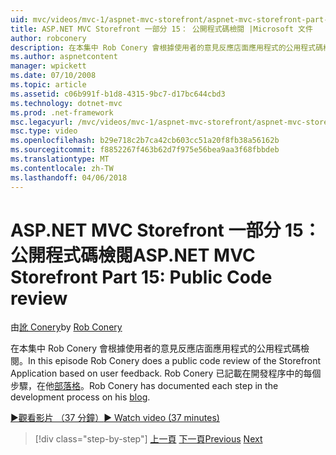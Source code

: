 ```yaml
---
uid: mvc/videos/mvc-1/aspnet-mvc-storefront/aspnet-mvc-storefront-part-15-public-code-review
title: ASP.NET MVC Storefront 一部分 15： 公開程式碼檢閱 |Microsoft 文件
author: robconery
description: 在本集中 Rob Conery 會根據使用者的意見反應店面應用程式的公用程式碼檢閱。 Rob Conery 已記載在開發中的每個步驟...
ms.author: aspnetcontent
manager: wpickett
ms.date: 07/10/2008
ms.topic: article
ms.assetid: c06b991f-b1d8-4315-9bc7-d17bc644cbd3
ms.technology: dotnet-mvc
ms.prod: .net-framework
msc.legacyurl: /mvc/videos/mvc-1/aspnet-mvc-storefront/aspnet-mvc-storefront-part-15-public-code-review
msc.type: video
ms.openlocfilehash: b29e718c2b7ca42cb603cc51a20f8fb38a56162b
ms.sourcegitcommit: f8852267f463b62d7f975e56bea9aa3f68fbbdeb
ms.translationtype: MT
ms.contentlocale: zh-TW
ms.lasthandoff: 04/06/2018
---
```

<a name="aspnet-mvc-storefront-part-15-public-code-review"></a><span data-ttu-id="53082-104">ASP.NET MVC Storefront 一部分 15： 公開程式碼檢閱</span><span class="sxs-lookup"><span data-stu-id="53082-104">ASP.NET MVC Storefront Part 15: Public Code review</span></span>
====================
<span data-ttu-id="53082-105">由[訛 Conery](https://github.com/robconery)</span><span class="sxs-lookup"><span data-stu-id="53082-105">by [Rob Conery](https://github.com/robconery)</span></span>

<span data-ttu-id="53082-106">在本集中 Rob Conery 會根據使用者的意見反應店面應用程式的公用程式碼檢閱。</span><span class="sxs-lookup"><span data-stu-id="53082-106">In this episode Rob Conery does a public code review of the Storefront Application based on user feedback.</span></span> <span data-ttu-id="53082-107">Rob Conery 已記載在開發程序中的每個步驟，在他[部落格](http://blog.wekeroad.com/mvc-storefront/mvcstore-part-15/)。</span><span class="sxs-lookup"><span data-stu-id="53082-107">Rob Conery has documented each step in the development process on his [blog](http://blog.wekeroad.com/mvc-storefront/mvcstore-part-15/).</span></span>

[<span data-ttu-id="53082-108">&#9654;觀看影片 （37 分鐘）</span><span class="sxs-lookup"><span data-stu-id="53082-108">&#9654; Watch video (37 minutes)</span></span>](https://channel9.msdn.com/Blogs/ASP-NET-Site-Videos/aspnet-mvc-storefront-part-15-public-code-review)

> [!div class="step-by-step"]
> <span data-ttu-id="53082-109">[上一頁](aspnet-mvc-storefront-part-14-rich-client-interaction.md)
> [下一頁](aspnet-mvc-storefront-part-16-membership-redo-with-openid.md)</span><span class="sxs-lookup"><span data-stu-id="53082-109">[Previous](aspnet-mvc-storefront-part-14-rich-client-interaction.md)
[Next](aspnet-mvc-storefront-part-16-membership-redo-with-openid.md)</span></span>
